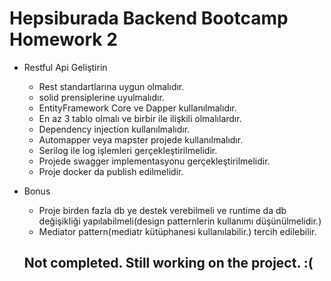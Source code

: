 
 #  Hepsiburada Backend Bootcamp Homework 2


 - Restful Api Geliştirin

    - Rest standartlarına uygun olmalıdır.
    - solid prensiplerine uyulmalıdır.
    - EntityFramework Core ve Dapper kullanılmalıdır.
    - En az 3 tablo olmalı ve birbir ile ilişkili olmalılardır.
    - Dependency injection kullanılmalıdır.
    - Automapper veya mapster projede kullanılmalıdır.
    - Serilog ile log işlemleri gerçekleştirilmelidir.
    - Projede swagger implementasyonu gerçekleştirilmelidir.
    - Proje docker da publish edilmelidir.

 - Bonus

    - Proje birden fazla db ye destek verebilmeli ve runtime da db değişikliği yapılabilmeli(design patternlerin kullanımı düşünülmelidir.)
    - Mediator pattern(mediatr kütüphanesi kullanılabilir.) tercih edilebilir.
    
    ## Not completed. Still working on the project. :(
